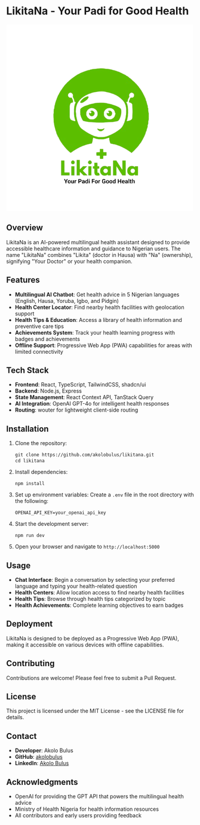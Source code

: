 # LikitaNa - Your Padi for Good Health

![LikitaNa Logo](./images/log.png)

## Overview

LikitaNa is an AI-powered multilingual health assistant designed to provide accessible healthcare information and guidance to Nigerian users. The name "LikitaNa" combines "Likita" (doctor in Hausa) with "Na" (ownership), signifying "Your Doctor" or your health companion.

## Features

- **Multilingual AI Chatbot**: Get health advice in 5 Nigerian languages (English, Hausa, Yoruba, Igbo, and Pidgin)
- **Health Center Locator**: Find nearby health facilities with geolocation support
- **Health Tips & Education**: Access a library of health information and preventive care tips
- **Achievements System**: Track your health learning progress with badges and achievements
- **Offline Support**: Progressive Web App (PWA) capabilities for areas with limited connectivity

## Tech Stack

- **Frontend**: React, TypeScript, TailwindCSS, shadcn/ui
- **Backend**: Node.js, Express
- **State Management**: React Context API, TanStack Query
- **AI Integration**: OpenAI GPT-4o for intelligent health responses
- **Routing**: wouter for lightweight client-side routing

## Installation

1. Clone the repository:

   ```
   git clone https://github.com/akolobulus/likitana.git
   cd likitana
   ```

2. Install dependencies:

   ```
   npm install
   ```

3. Set up environment variables:
   Create a `.env` file in the root directory with the following:

   ```
   OPENAI_API_KEY=your_openai_api_key
   ```

4. Start the development server:

   ```
   npm run dev
   ```

5. Open your browser and navigate to `http://localhost:5000`

## Usage

- **Chat Interface**: Begin a conversation by selecting your preferred language and typing your health-related question
- **Health Centers**: Allow location access to find nearby health facilities
- **Health Tips**: Browse through health tips categorized by topic
- **Health Achievements**: Complete learning objectives to earn badges

## Deployment

LikitaNa is designed to be deployed as a Progressive Web App (PWA), making it accessible on various devices with offline capabilities.

## Contributing

Contributions are welcome! Please feel free to submit a Pull Request.

## License

This project is licensed under the MIT License - see the LICENSE file for details.

## Contact

- **Developer**: Akolo Bulus
- **GitHub**: [akolobulus](https://github.com/akolobulus)
- **LinkedIn**: [Akolo Bulus](https://www.linkedin.com/in/akolo-bulus)

## Acknowledgments

- OpenAI for providing the GPT API that powers the multilingual health advice
- Ministry of Health Nigeria for health information resources
- All contributors and early users providing feedback
